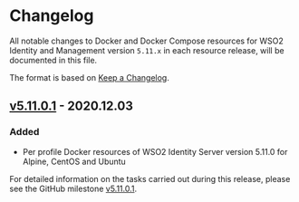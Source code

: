 # Changelog
All notable changes to Docker and Docker Compose resources for WSO2 Identity and Management version `5.11.x`
in each resource release, will be documented in this file.

The format is based on [Keep a Changelog](https://keepachangelog.com/en/1.0.0/).

## [v5.11.0.1] - 2020.12.03

### Added

- Per profile Docker resources of WSO2 Identity Server version 5.11.0 for Alpine, CentOS and Ubuntu

For detailed information on the tasks carried out during this release, please see the GitHub milestone
[v5.11.0.1](https://github.com/wso2/docker-is/milestone/22).

[v5.11.0.1]: https://github.com/wso2/docker-is/compare/v5.10.0.5...v5.11.0.1
